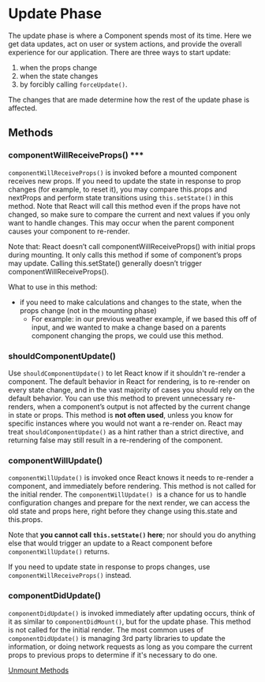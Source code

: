 # Update Phase

The update phase is where a Component spends most of its time. Here we get data updates, act on user or system actions, and provide the overall experience for our application. There are three ways to start update:
1. when the props change
2. when the state changes
3. by forcibly calling `forceUpdate()`. 

The changes that are made determine how the rest of the update phase is affected.

## Methods

### componentWillReceiveProps() ***
`componentWillReceiveProps()` is invoked before a mounted component receives new props. If you need to update the state in response to prop changes (for example, to reset it), you may compare this.props and nextProps and perform state transitions using `this.setState()` in this method. Note that React will call this method even if the props have not changed, so make sure to compare the current and next values if you only want to handle changes. This may occur when the parent component causes your component to re-render.

Note that: React doesn’t call componentWillReceiveProps() with initial props during mounting. It only calls this method if some of component’s props may update. Calling this.setState() generally doesn’t trigger componentWillReceiveProps().

What to use in this method:
- if you need to make calculations and changes to the state, when the props change (not in the mounting phase)
    - For example: in our previous weather example, if we based this off of input, and we wanted to make a change based on a parents component changing the props, we could use this method.

### shouldComponentUpdate()
Use `shouldComponentUpdate()` to let React know if it shouldn't re-render a component. The default behavior in React for rendering, is to re-render on every state change, and in the vast majority of cases you should rely on the default behavior. You can use this method to prevent unnecessary re-renders, when a component’s output is not affected by the current change in state or props. This method is **not often used**, unless you know for specific instances where you would not want a re-render on. React may treat `shouldComponentUpdate()` as a hint rather than a strict directive, and returning false may still result in a re-rendering of the component.

### componentWillUpdate()
`componentWillUpdate()` is invoked once React knows it needs to re-render a component, and immediately before rendering. This method is not called for the initial render. The `componentWillUpdate() `is a chance for us to handle configuration changes and prepare for the next render, we can access the old state and props here, right before they change using this.state and this.props. 

Note that **you cannot call `this.setState()` here**; nor should you do anything else that would trigger an update to a React component before `componentWillUpdate()` returns.

If you need to update state in response to props changes, use `componentWillReceiveProps()` instead.

### componentDidUpdate()
`componentDidUpdate()` is invoked immediately after updating occurs, think of it as similar to `componentDidMount()`, but for the update phase. This method is not called for the initial render. The most common uses of `componentDidUpdate()` is managing 3rd party libraries to update the information, or doing network requests as long as you compare the current props to previous props to determine if it's necessary to do one.

[Unmount Methods](6.4-unmount-methods.md)







